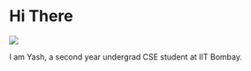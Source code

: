 # Hi There
![](https://komarev.com/ghpvc/?username=Yash03x)

I am Yash, a second year undergrad CSE student at IIT Bombay.
